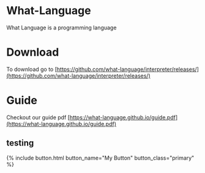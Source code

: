 # What-Language 
What Language is a programming language
# Download 
To download go to [https://github.com/what-language/interpreter/releases/](https://github.com/what-language/interpreter/releases/)
# Guide
Checkout our guide pdf  [https://what-language.github.io/guide.pdf](https://what-language.github.io/guide.pdf)



## testing

{% include button.html button_name="My Button" button_class="primary" %}

